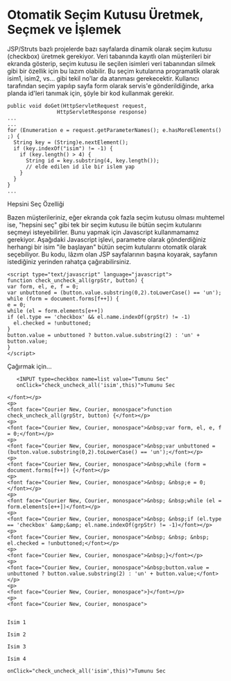 # Otomatik Seçim Kutusu Üretmek, Seçmek ve İşlemek

JSP/Struts bazlı projelerde bazı sayfalarda dinamik olarak seçim
kutusu (checkbox) üretmek gerekiyor. Veri tabanında kayıtlı olan
müşterileri bir ekranda gösterip, seçim kutusu ile seçilen isimleri
veri tabanından silmek gibi bir özellik için bu lazım olabilir. Bu
seçim kutularına programatik olarak isim1, isim2, vs... gibi tekil
no'lar da atanması gerekecektir. Kullanıcı tarafından seçim yapılıp
sayfa form olarak servis'e gönderildiğinde, arka planda id'leri
tanımak için, şöyle bir kod kullanmak gerekir.


```
public void doGet(HttpServletRequest request,
                HttpServletResponse response)
...
...
for (Enumeration e = request.getParameterNames(); e.hasMoreElements() ;) {
  String key = (String)e.nextElement();
  if (key.indexOf("isim") != -1) {
    if (key.length() > 4) {
      String id = key.substring(4, key.length());
      // elde edilen id ile bir islem yap
    }
  }
}
...
```
 
Hepsini Seç Özelliği 
    
Bazen müşterileriniz, eğer ekranda çok fazla seçim kutusu olması
muhtemel ise, "hepsini seç" gibi tek bir seçim kutusu ile bütün seçim
kutularını seçmeyi isteyebilirler. Bunu yapmak için Javascript
kullanmamamız gerekiyor. Aşağıdaki Javascript işlevi, parametre olarak
gönderdiğiniz herhangi bir isim "ile başlayan" bütün seçim kutularını
otomatik olarak seçebiliyor. Bu kodu, lâzım olan JSP sayfalarının
başına koyarak, sayfanın istediğiniz yerinden rahatça
çağırabilirsiniz.

  
```  
<script type="text/javascript" language="javascript">
function check_uncheck_all(grpStr, button) {
var form, el, e, f = 0;
var unbuttoned = (button.value.substring(0,2).toLowerCase() == 'un');
while (form = document.forms[f++]) {
e = 0;
while (el = form.elements[e++])
if (el.type == 'checkbox' && el.name.indexOf(grpStr) != -1)
  el.checked = !unbuttoned;
}
button.value = unbuttoned ? button.value.substring(2) : 'un' + button.value;
}
</script>
```
   
Çağırmak için...   

``` 
   <INPUT type=checkbox name=list value="Tumunu Sec"
   onClick="check_uncheck_all('isim',this)">Tumunu Sec
```

``` 
</font></p>
<p>
<font face="Courier New, Courier, monospace">function check_uncheck_all(grpStr, button) {</font></p>
<p>
<font face="Courier New, Courier, monospace">&nbsp;var form, el, e, f = 0;</font></p>
<p>
<font face="Courier New, Courier, monospace">&nbsp;var unbuttoned = (button.value.substring(0,2).toLowerCase() == 'un');</font></p>
<p>
<font face="Courier New, Courier, monospace">&nbsp;while (form = document.forms[f++]) {</font></p>
<p>
<font face="Courier New, Courier, monospace">&nbsp; &nbsp;e = 0;</font></p>
<p>
<font face="Courier New, Courier, monospace">&nbsp; &nbsp;while (el = form.elements[e++])</font></p>
<p>
<font face="Courier New, Courier, monospace">&nbsp; &nbsp;if (el.type == 'checkbox' &amp;&amp; el.name.indexOf(grpStr) != -1)</font></p>
<p>
<font face="Courier New, Courier, monospace">&nbsp; &nbsp; &nbsp; el.checked = !unbuttoned;</font></p>
<p>
<font face="Courier New, Courier, monospace">&nbsp;}</font></p>
<p>
<font face="Courier New, Courier, monospace">&nbsp;button.value = unbuttoned ? button.value.substring(2) : 'un' + button.value;</font></p>
<p>
<font face="Courier New, Courier, monospace">}</font></p>
<p>
<font face="Courier New, Courier, monospace">


Isim 1

Isim 2

Isim 3

Isim 4

onClick="check_uncheck_all('isim',this)">Tumunu Sec
```








